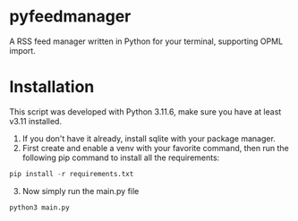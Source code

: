 # pyfeedmanager
A RSS feed manager written in Python for your terminal, supporting OPML import.

# Installation
This script was developed with Python 3.11.6, make sure you have at least v3.11 installed.
1. If you don't have it already, install sqlite with your package manager. 
2. First create and enable a venv with your favorite command, then run the following pip command to install all the requirements:

```python
pip install -r requirements.txt
```

3. Now simply run the main.py file

```python
python3 main.py
```